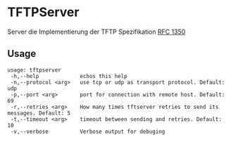 # TFTPServer
Server die Implementierung der TFTP Spezifikation [RFC 1350](https://tools.ietf.org/html/rfc1350)
## Usage
    usage: tftpserver
     -h,--help             echos this help
     -n,--protocol <arg>   use tcp or udp as transport protocol. Default: udp
     -p,--port <arg>       port for connection with remote host. Default: 69
     -r,--retries <arg>    How many times tftserver retries to send its messages. Default: 5
     -t,--timeout <arg>    timeout between sending and retries. Default: 10
     -v,--verbose          Verbose output for debuging